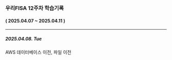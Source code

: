 ### 우리FISA 12주차 학습기록

#### ( 2025.04.07 ~ 2025.04.11 )

---

##### 2025.04.08. Tue

AWS
데이터베이스 이전, 파일 이전